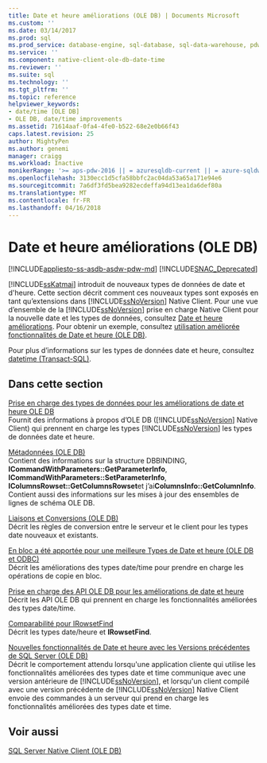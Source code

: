 ```yaml
---
title: Date et heure améliorations (OLE DB) | Documents Microsoft
ms.custom: ''
ms.date: 03/14/2017
ms.prod: sql
ms.prod_service: database-engine, sql-database, sql-data-warehouse, pdw
ms.service: ''
ms.component: native-client-ole-db-date-time
ms.reviewer: ''
ms.suite: sql
ms.technology: ''
ms.tgt_pltfrm: ''
ms.topic: reference
helpviewer_keywords:
- date/time [OLE DB]
- OLE DB, date/time improvements
ms.assetid: 71614aaf-0fa4-4fe0-b522-68e2e0b66f43
caps.latest.revision: 25
author: MightyPen
ms.author: genemi
manager: craigg
ms.workload: Inactive
monikerRange: '>= aps-pdw-2016 || = azuresqldb-current || = azure-sqldw-latest || >= sql-server-2016 || = sqlallproducts-allversions'
ms.openlocfilehash: 3130ecc1d5cfa58bbfc2ac04da53a65a171e94e6
ms.sourcegitcommit: 7a6df3fd5bea9282ecdeffa94d13ea1da6def80a
ms.translationtype: MT
ms.contentlocale: fr-FR
ms.lasthandoff: 04/16/2018
---
```

# <a name="date-and-time-improvements-ole-db"></a>Date et heure améliorations (OLE DB)
[!INCLUDE[appliesto-ss-asdb-asdw-pdw-md](../../includes/appliesto-ss-asdb-asdw-pdw-md.md)]
[!INCLUDE[SNAC_Deprecated](../../includes/snac-deprecated.md)]

  [!INCLUDE[ssKatmai](../../includes/sskatmai-md.md)] introduit de nouveaux types de données de date et d'heure. Cette section décrit comment ces nouveaux types sont exposés en tant qu’extensions dans [!INCLUDE[ssNoVersion](../../includes/ssnoversion-md.md)] Native Client. Pour une vue d’ensemble de la [!INCLUDE[ssNoVersion](../../includes/ssnoversion-md.md)] prise en charge Native Client pour la nouvelle date et les types de données, consultez [Date et heure améliorations](../../relational-databases/native-client/features/date-and-time-improvements.md). Pour obtenir un exemple, consultez [utilisation améliorée fonctionnalités de Date et heure &#40;OLE DB&#41;](../../relational-databases/native-client-ole-db-how-to/use-enhanced-date-and-time-features-ole-db.md).  
  
 Pour plus d’informations sur les types de données date et heure, consultez [datetime &#40;Transact-SQL&#41;](../../t-sql/data-types/datetime-transact-sql.md).  
  
## <a name="in-this-section"></a>Dans cette section  
 [Prise en charge des types de données pour les améliorations de date et heure OLE DB](../../relational-databases/native-client-ole-db-date-time/data-type-support-for-ole-db-date-and-time-improvements.md)  
 Fournit des informations à propos d’OLE DB ([!INCLUDE[ssNoVersion](../../includes/ssnoversion-md.md)] Native Client) qui prennent en charge les types [!INCLUDE[ssNoVersion](../../includes/ssnoversion-md.md)] les types de données date et heure.  
  
 [Métadonnées &#40;OLE DB&#41;](http://msdn.microsoft.com/library/605e3be5-aeea-4573-9847-b866ed3c8bff)  
 Contient des informations sur la structure DBBINDING, **ICommandWithParameters::GetParameterInfo**, **ICommandWithParameters::SetParameterInfo**, **IColumnsRowset::GetColumnsRowset**et j’ai**ColumnsInfo::GetColumnInfo**. Contient aussi des informations sur les mises à jour des ensembles de lignes de schéma OLE DB.  
  
 [Liaisons et Conversions &#40;OLE DB&#41;](../../relational-databases/native-client-ole-db-date-time/conversions-ole-db.md)  
 Décrit les règles de conversion entre le serveur et le client pour les types date nouveaux et existants.  
  
 [En bloc a été apportée pour une meilleure Types de Date et heure &#40;OLE DB et ODBC&#41;](../../relational-databases/native-client-odbc-date-time/bulk-copy-changes-for-enhanced-date-and-time-types-ole-db-and-odbc.md)  
 Décrit les améliorations des types date/time pour prendre en charge les opérations de copie en bloc.  
  
 [Prise en charge des API OLE DB pour les améliorations de date et heure](../../relational-databases/native-client-ole-db-date-time/ole-db-api-support-for-date-and-time-enhancements.md)  
 Décrit les API OLE DB qui prennent en charge les fonctionnalités améliorées des types date/time.  
  
 [Comparabilité pour IRowsetFind](../../relational-databases/native-client-ole-db-date-time/comparability-for-irowsetfind.md)  
 Décrit les types date/heure et **IRowsetFind**.  
  
 [Nouvelles fonctionnalités de Date et heure avec les Versions précédentes de SQL Server &#40;OLE DB&#41;](../../relational-databases/native-client-ole-db-date-time/new-date-and-time-features-with-previous-sql-server-versions-ole-db.md)  
 Décrit le comportement attendu lorsqu'une application cliente qui utilise les fonctionnalités améliorées des types date et time communique avec une version antérieure de [!INCLUDE[ssNoVersion](../../includes/ssnoversion-md.md)], et lorsqu'un client compilé avec une version précédente de [!INCLUDE[ssNoVersion](../../includes/ssnoversion-md.md)] Native Client envoie des commandes à un serveur qui prend en charge les fonctionnalités améliorées des types date et time.  
  
## <a name="see-also"></a>Voir aussi  
 [SQL Server Native Client &#40;OLE DB&#41;](../../relational-databases/native-client/ole-db/sql-server-native-client-ole-db.md)  
  
  
